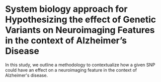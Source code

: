 # System biology approach for Hypothesizing the effect of Genetic Variants on Neuroimaging Features in the context of Alzheimer’s Disease 
In this study, we outline a methodology to contextualize how a given SNP could have an effect on a neuroimaging feature in the context of Alzheimer's disease.
